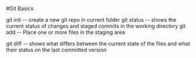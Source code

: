 #Git Basics

git init 		-- create a new git repo in current folder
git status 	-- shows the current status of changes and staged commits in the working directory
git add		-- Place one or more files in the staging area








git diff		-- shows what differs between the current state of the files and what their status on the last committed version

